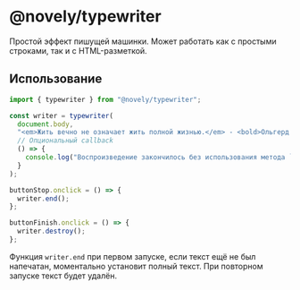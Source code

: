 # @novely/typewriter

Простой эффект пишущей машинки. Может работать как с простыми строками, так и с HTML-разметкой.

## Использование

```ts title="main.ts"
import { typewriter } from "@novely/typewriter";

const writer = typewriter(
  document.body,
  "<em>Жить вечно не означает жить полной жизнью.</em> - <bold>Ольгерд Фон Эверик<bold/>",
  // Опциональный callback
  () => {
    console.log("Воспроизведение закончилось без использования метода `end`");
  }
);

buttonStop.onclick = () => {
  writer.end();
};

buttonFinish.onclick = () => {
  writer.destroy();
};
```

Функция `writer.end` при первом запуске, если текст ещё не был напечатан, моментально установит полный текст. При повторном запуске текст будет удалён.
